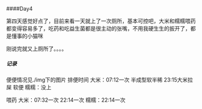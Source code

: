 ####Day4

第四天感觉好点了，目前来看一天就上了一次厕所，基本可控吧，大米和糯糯喂药都变得容易多了，吃药和吃益生菌都是很主动的张嘴，不用我硬生生的扳开了，都是懂事的小猫咪

刚说完就又上厕所了。。。。

##### 记录

便便情况见./img下的图片
排便时间
大米：07:12一次 半成型软半稀 23:15大米拉屎 软便
糯糯：没上

喂药 
大米：07:32一次 22:14一次
糯糯：22:14一次